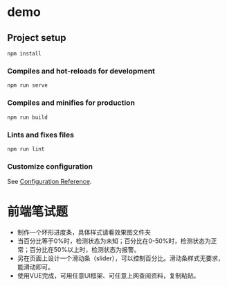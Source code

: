 # demo

## Project setup
```
npm install
```

### Compiles and hot-reloads for development
```
npm run serve
```

### Compiles and minifies for production
```
npm run build
```

### Lints and fixes files
```
npm run lint
```

### Customize configuration
See [Configuration Reference](https://cli.vuejs.org/config/).


# 前端笔试题
- 制作一个环形进度条，具体样式请看效果图文件夹
- 当百分比等于0%时，检测状态为未知；百分比在0-50%时，检测状态为正常；百分比在50%以上时，检测状态为报警。
- 另在页面上设计一个滑动条（slider），可以控制百分比。滑动条样式无要求，能滑动即可。
- 使用VUE完成，可用任意UI框架、可任意上网查阅资料，复制粘贴。